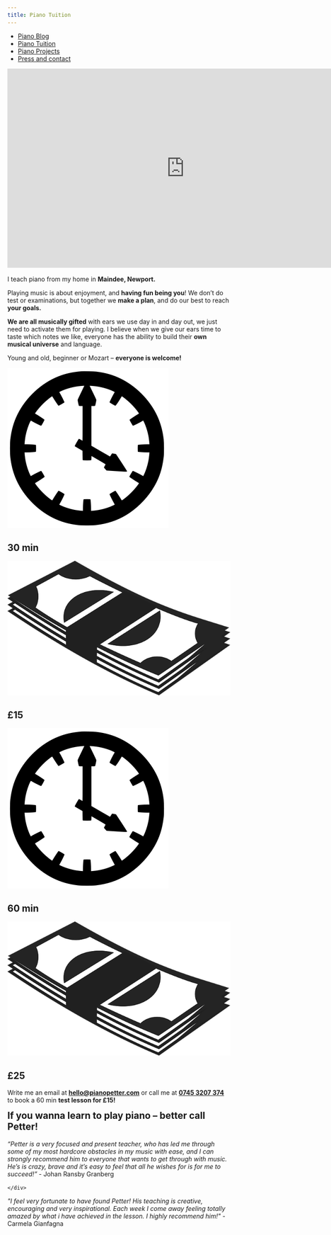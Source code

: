 ```yaml
---
title: Piano Tuition
---
```


<nav id="newnav">
               <ul id="flexnav">
                   <a class="navbutton" href="/"><li class="colorett leftborder"><span class="navbuttontext">Piano Blog</span></li></a>
                   <a class="navbutton active" href="/pianotuition"><li class="colortva"><span class="navbuttontext whitetext">Piano Tuition</span></li></a>
                   <a class="navbutton" href="/pianoprojects"><li class="colorfem"><span class="navbuttontext">Piano Projects</span></li></a>
                   <a class="navbutton" href="/contactandpress"><li class="colorfyra"><span class="navbuttontext whitetext">Press and contact</span></li></a>
               </ul>
           </nav>

<div markdown="1">
    
<iframe width="800" height="450" src="https://www.youtube.com/embed/2-fFQjIffrs?controls=0" frameborder="0" allow="accelerometer; autoplay; encrypted-media; gyroscope; picture-in-picture" allowfullscreen></iframe>

I teach piano from my home in <strong>Maindee, Newport.</strong> 

Playing music is about enjoyment, and <strong>having fun being you</strong>! We don’t do test or examinations, but together we <strong>make a plan</strong>, and do our best to reach <strong>your goals.</strong> 

<strong>We are all musically gifted</strong> with ears we use day in and day out, we just need to activate them for playing. I believe when we give our ears time to taste which notes we like, everyone has the ability to build their <strong>own musical universe</strong> and language. 

Young and old, beginner or Mozart – <strong>everyone is welcome!</strong>


<div id="prices">
<div class="pricesclass trettiomin">
<img class="pricesicon" src="/images/time.png">
<h2><strong>30 min 
</strong></h2>
<img class="pricesicon2" src="/images/cash.png">
<h2><strong>£15
</strong></h2></div>
<div class="pricesclass ">
<img class="pricesicon" src="/images/time.png">
<h2><strong>60 min 
</strong></h2>
<img class="pricesicon2" src="/images/cash.png">
<h2><strong>£25</strong></h2>
</div>
</div>

Write me an email at <a href="mailto:hello@pianopetter.com"><strong>hello@pianopetter.com</strong></a> or call me at <a href="tel:00447453207374"><strong>0745 3207 374</strong></a> to book a 60 min <strong>test lesson for £15!</strong>

<h2 style="text-align:left;margin-top:10px;">
If you wanna learn to play piano – better call Petter!
</h2>

<div id="citater">
    <div class="citat">
    <em>“Petter is a very focused and present teacher, who has led me through some of my most hardcore obstacles in my music with ease, and I can strongly recommend him to everyone that wants to get through with music. He’s is crazy, brave and it’s easy to feel that all he wishes for is for me to succeed!”</em> - Johan Ransby Granberg
    
    </div>
<div class="citat">
<em> "I feel very fortunate to have found Petter! His teaching is creative, encouraging and very inspirational. Each week I come away feeling totally amazed by what i have achieved in the lesson. I highly recommend him!"</em> - Carmela Gianfagna

</div>

</div>
</div>
